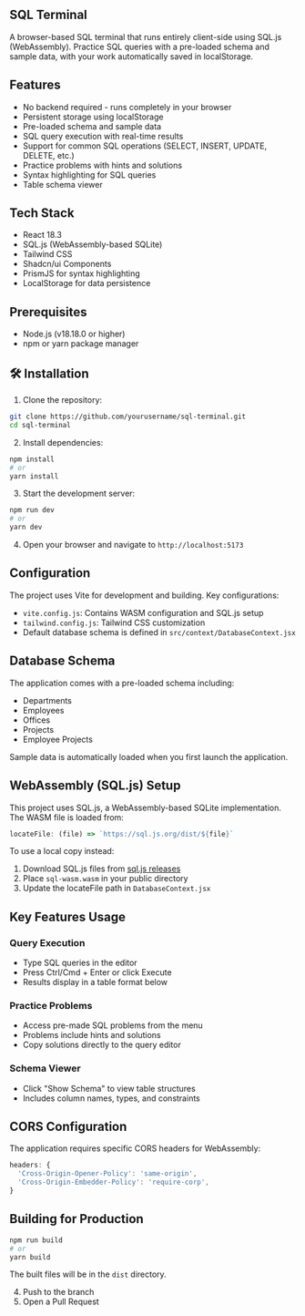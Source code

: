 ## SQL Terminal

A browser-based SQL terminal that runs entirely client-side using SQL.js (WebAssembly). Practice SQL queries with a pre-loaded schema and sample data, with your work automatically saved in localStorage.

##  Features

- No backend required - runs completely in your browser
- Persistent storage using localStorage
- Pre-loaded schema and sample data
- SQL query execution with real-time results
- Support for common SQL operations (SELECT, INSERT, UPDATE, DELETE, etc.)
- Practice problems with hints and solutions
- Syntax highlighting for SQL queries
- Table schema viewer

##  Tech Stack

- React 18.3
- SQL.js (WebAssembly-based SQLite)
- Tailwind CSS
- Shadcn/ui Components
- PrismJS for syntax highlighting
- LocalStorage for data persistence

##  Prerequisites

- Node.js (v18.18.0 or higher)
- npm or yarn package manager

## 🛠️ Installation

1. Clone the repository:
```bash
git clone https://github.com/yourusername/sql-terminal.git
cd sql-terminal
```

2. Install dependencies:
```bash
npm install
# or
yarn install
```

3. Start the development server:
```bash
npm run dev
# or
yarn dev
```

4. Open your browser and navigate to `http://localhost:5173`

## Configuration

The project uses Vite for development and building. Key configurations:

- `vite.config.js`: Contains WASM configuration and SQL.js setup
- `tailwind.config.js`: Tailwind CSS customization
- Default database schema is defined in `src/context/DatabaseContext.jsx`

## Database Schema

The application comes with a pre-loaded schema including:

- Departments
- Employees
- Offices
- Projects
- Employee Projects

Sample data is automatically loaded when you first launch the application.

## WebAssembly (SQL.js) Setup

This project uses SQL.js, a WebAssembly-based SQLite implementation. The WASM file is loaded from:

```javascript
locateFile: (file) => `https://sql.js.org/dist/${file}`
```

To use a local copy instead:

1. Download SQL.js files from [sql.js releases](https://github.com/sql-js/sql.js/releases)
2. Place `sql-wasm.wasm` in your public directory
3. Update the locateFile path in `DatabaseContext.jsx`

## Key Features Usage

### Query Execution
- Type SQL queries in the editor
- Press Ctrl/Cmd + Enter or click Execute
- Results display in a table format below

### Practice Problems
- Access pre-made SQL problems from the menu
- Problems include hints and solutions
- Copy solutions directly to the query editor

### Schema Viewer
- Click "Show Schema" to view table structures
- Includes column names, types, and constraints

## CORS Configuration

The application requires specific CORS headers for WebAssembly:

```javascript
headers: {
  'Cross-Origin-Opener-Policy': 'same-origin',
  'Cross-Origin-Embedder-Policy': 'require-corp',
}
```

## Building for Production

```bash
npm run build
# or
yarn build
```

The built files will be in the `dist` directory.

4. Push to the branch
5. Open a Pull Request



